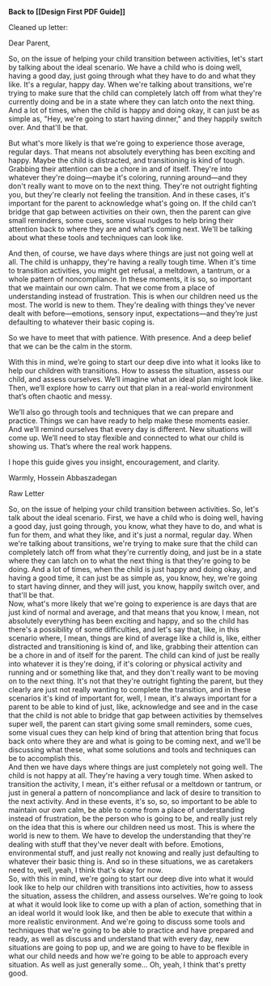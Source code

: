 **Back to [[Design First PDF Guide]]**

Cleaned up letter:

Dear Parent,

So, on the issue of helping your child transition between activities, let's start by talking about the ideal scenario. We have a child who is doing well, having a good day, just going through what they have to do and what they like. It's a regular, happy day. When we're talking about transitions, we're trying to make sure that the child can completely latch off from what they're currently doing and be in a state where they can latch onto the next thing. And a lot of times, when the child is happy and doing okay, it can just be as simple as, "Hey, we're going to start having dinner," and they happily switch over. And that'll be that.

But what's more likely is that we're going to experience those average, regular days. That means not absolutely everything has been exciting and happy. Maybe the child is distracted, and transitioning is kind of tough. Grabbing their attention can be a chore in and of itself. They're into whatever they're doing—maybe it's coloring, running around—and they don't really want to move on to the next thing. They're not outright fighting you, but they're clearly not feeling the transition. And in these cases, it's important for the parent to acknowledge what's going on. If the child can’t bridge that gap between activities on their own, then the parent can give small reminders, some cues, some visual nudges to help bring their attention back to where they are and what’s coming next. We'll be talking about what these tools and techniques can look like.

And then, of course, we have days where things are just not going well at all. The child is unhappy, they're having a really tough time. When it's time to transition activities, you might get refusal, a meltdown, a tantrum, or a whole pattern of noncompliance. In these moments, it is so, so important that we maintain our own calm. That we come from a place of understanding instead of frustration. This is when our children need us the most. The world is new to them. They're dealing with things they’ve never dealt with before—emotions, sensory input, expectations—and they’re just defaulting to whatever their basic coping is.

So we have to meet that with patience. With presence. And a deep belief that we can be the calm in the storm.

With this in mind, we’re going to start our deep dive into what it looks like to help our children with transitions. How to assess the situation, assess our child, and assess ourselves. We’ll imagine what an ideal plan might look like. Then, we’ll explore how to carry out that plan in a real-world environment that’s often chaotic and messy.

We’ll also go through tools and techniques that we can prepare and practice. Things we can have ready to help make these moments easier. And we’ll remind ourselves that every day is different. New situations will come up. We’ll need to stay flexible and connected to what our child is showing us. That’s where the real work happens.

I hope this guide gives you insight, encouragement, and clarity.

Warmly, Hossein Abbaszadegan

Raw Letter

So, on the issue of helping your child transition between activities. So, let's talk about the ideal scenario. First, we have a child who is doing well, having a good day, just going through, you know, what they have to do, and what is fun for them, and what they like, and it's just a normal, regular day. When we're talking about transitions, we're trying to make sure that the child can completely latch off from what they're currently doing, and just be in a state where they can latch on to what the next thing is that they're going to be doing. And a lot of times, when the child is just happy and doing okay, and having a good time, it can just be as simple as, you know, hey, we're going to start having dinner, and they will just, you know, happily switch over, and that'll be that.  
Now, what's more likely that we're going to experience is are days that are just kind of normal and average, and that means that you know, I mean, not absolutely everything has been exciting and happy, and so the child has there's a possibility of some difficulties, and let's say that, like, in this scenario where, I mean, things are kind of average like a child is, like, either distracted and transitioning is kind of, and like, grabbing their attention can be a chore in and of itself for the parent. The child can kind of just be really into whatever it is they're doing, if it's coloring or physical activity and running and or something like that, and they don't really want to be moving on to the next thing. It's not that they're outright fighting the parent, but they clearly are just not really wanting to complete the transition, and in these scenarios it's kind of important for, well, I mean, it's always important for a parent to be able to kind of just, like, acknowledge and see and in the case that the child is not able to bridge that gap between activities by themselves super well, the parent can start giving some small reminders, some cues, some visual cues they can help kind of bring that attention bring that focus back onto where they are and what is going to be coming next, and we'll be discussing what these, what some solutions and tools and techniques can be to accomplish this.  
And then we have days where things are just completely not going well. The child is not happy at all. They're having a very tough time. When asked to transition the activity, I mean, it's either refusal or a meltdown or tantrum, or just in general a pattern of noncompliance and lack of desire to transition to the next activity. And in these events, it's so, so, so important to be able to maintain our own calm, be able to come from a place of understanding instead of frustration, be the person who is going to be, and really just rely on the idea that this is where our children need us most. This is where the world is new to them. We have to develop the understanding that they're dealing with stuff that they've never dealt with before. Emotions, environmental stuff, and just really not knowing and really just defaulting to whatever their basic thing is. And so in these situations, we as caretakers need to, well, yeah, I think that's okay for now.  
So, with this in mind, we're going to start our deep dive into what it would look like to help our children with transitions into activities, how to assess the situation, assess the children, and assess ourselves. We're going to look at what it would look like to come up with a plan of action, something that in an ideal world it would look like, and then be able to execute that within a more realistic environment. And we're going to discuss some tools and techniques that we're going to be able to practice and have prepared and ready, as well as discuss and understand that with every day, new situations are going to pop up, and we are going to have to be flexible in what our child needs and how we're going to be able to approach every situation. As well as just generally some... Oh, yeah, I think that's pretty good.